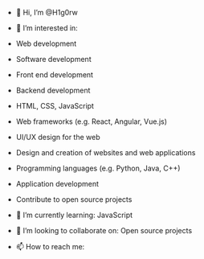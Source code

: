 - 👋 Hi, I’m @H1g0rw
- 👀 I’m interested in:
- Web development
- Software development
- Front end development
- Backend development
- HTML, CSS, JavaScript
- Web frameworks (e.g. React, Angular, Vue.js)
- UI/UX design for the web
- Design and creation of websites and web applications
- Programming languages ​​(e.g. Python, Java, C++)
- Application development
- Contribute to open source projects


- 🌱 I’m currently learning: JavaScript
- 💞️ I’m looking to collaborate on: Open source projects
- 📫 How to reach me:

<!---
H1g0rw/H1g0rw is a ✨ special ✨ repository because its `README.md` (this file) appears on your GitHub profile.
You can click the Preview link to take a look at your changes.
--->
